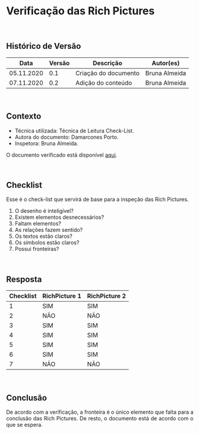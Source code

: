 # Verificação das Rich Pictures

<br>

## Histórico de Versão
<table class="table table-striped border">
    <thead>
        <th>Data</th> 
        <th>Versão </th> 
        <th>Descrição</th> 
        <th>Autor(es)</th>
    </thead>
    <tbody>
        <tr>
            <td> 05.11.2020 </td>
            <td>  0.1   </td>
            <td> Criação do documento</td>
            <td> Bruna Almeida </td>
        </tr>
		<tr>
            <td> 07.11.2020 </td>
            <td>  0.2   </td>
            <td> Adição do conteúdo</td>
            <td> Bruna Almeida </td>
        </tr>
    </tbody>
</table>
<br>

## Contexto
- Técnica utilizada: Técnica de Leitura Check-List.
- Autora do documento: Damarcones Porto.
- Inspetora: Bruna Almeida.

O documento verificado está disponível <a href="https://requisitos-de-software.github.io/2020.1-iFut/pre-rastreabilidade/rich-pictures/">aqui</a>.

</br>

## Checklist
Esse é o check-list que servirá de base para a inspeção das Rich Pictures.
<br>

1. O desenho é inteligível?
2. Existem elementos desnecessários?
3. Faltam elementos?
4. As relações fazem sentido?
5. Os textos estão claros?
6. Os símbolos estão claros?
7. Possui fronteiras?

</br>

## Resposta

<table class="table table-striped border">
    <thead>
        <th>Checklist</th> 
        <th>RichPicture 1</th> 
        <th>RichPicture 2</th> 
    </thead>
    <tbody>
	    <tr>
		    <td>1</td>
		    <td>SIM</td>
            <td>SIM</td>
	    </tr>
        <tr>
		    <td>2</td>
		    <td>NÃO</td>
            <td>NÃO</td>
	    </tr>
        <tr>
		    <td>3</td>
		    <td>SIM</td>
            <td>SIM</td>
	    </tr>
        <tr>
		    <td>4</td>
		    <td>SIM</td>
            <td>SIM</td>
	    </tr>
        <tr>
		    <td>5</td>
		    <td>SIM</td>
            <td>SIM</td>
	    </tr>
        <tr>
		    <td>6</td>
		    <td>SIM</td>
            <td>SIM</td>
	    </tr>
        <tr>
		    <td>7</td>
		    <td>NÃO</td>
            <td>NÃO</td>
	    </tr>
    </tbody> 
</table>
<br>

## Conclusão

<p align="justify">De acordo com a verificação, a fronteira é o único elemento que falta para a conclusão das Rich Pictures. De resto, o documento está de acordo com o que se espera. </p>

<br>